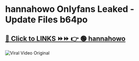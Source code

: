 
 # hannahowo Onlyfans Leaked - Update Files b64po

## <h2><a href="https://clipsfans.com/hannahowo&ref=git">🔗 Click to LINKS ⏩⏩ 👉 🟢 hannahowo </a></h2>

<a href="https://clipsfans.com/hannahowo&ref=git" rel="nofollow" data-target="animated-image.originalLink"><img src="https://i.ibb.co.com/xMMVF88/686577567.gif" alt="Viral Video Original" style="max-width: 100%; display: inline-block;" data-target="animated-image.originalImage"></a>

